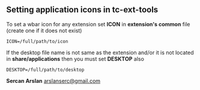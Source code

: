 ## Setting application icons in tc-ext-tools ##

To set a wbar icon for any extension set **ICON** in **extension's common** file (create one if it does not exist)

```
ICON=/full/path/to/icon
```

If the desktop file name is not same as the extension and/or it is not located in **share/applications** then you must set **DESKTOP** also

```
DESKTOP=/full/path/to/desktop
```

**Sercan Arslan** <arslanserc@gmail.com>